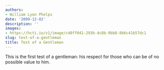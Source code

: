 ```yaml
---
authors:
- William Lyon Phelps
date: '2009-12-02'
description: ''
images:
- https://hcti.io/v1/image/c40ff041-293b-4c8b-9bb8-8b6c41b57dc1
slug: test-of-a-gentleman
title: Test of a Gentleman
---
```


This is the first test of a gentleman: his respect for those who can be of no possible value to him.
